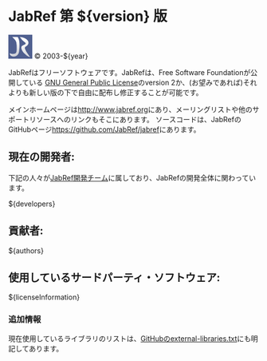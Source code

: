 # JabRef 第 ${version} 版

![JabRef logo](../../images/external/JabRef-icon-48.png)
© 2003-${year}

JabRefはフリーソフトウェアです。JabRefは、Free Software Foundationが公開している [GNU General Public License](http://choosealicense.com/licenses/gpl-2.0/)のversion 2か、(お望みであれば)それよりも新しい版の下で自由に配布し修正することが可能です。

メインホームページは<http://www.jabref.org>にあり、メーリングリストや他のサポートリソースへのリンクもそこにあります。 ソースコードは、JabRefのGitHubページ<https://github.com/JabRef/jabref>にあります。

## 現在の開発者:

下記の人々が[JabRef開発チーム](https://github.com/orgs/JabRef/teams/developers)に属しており、JabRefの開発全体に関わっています。

${developers}

## 貢献者:

${authors}

## 使用しているサードパーティ・ソフトウェア:

${licenseInformation}

### 追加情報

現在使用しているライブラリのリストは、[GitHubのexternal-libraries.txt](https://github.com/JabRef/jabref/blob/master/external-libraries.txt)にも明記してあります。

